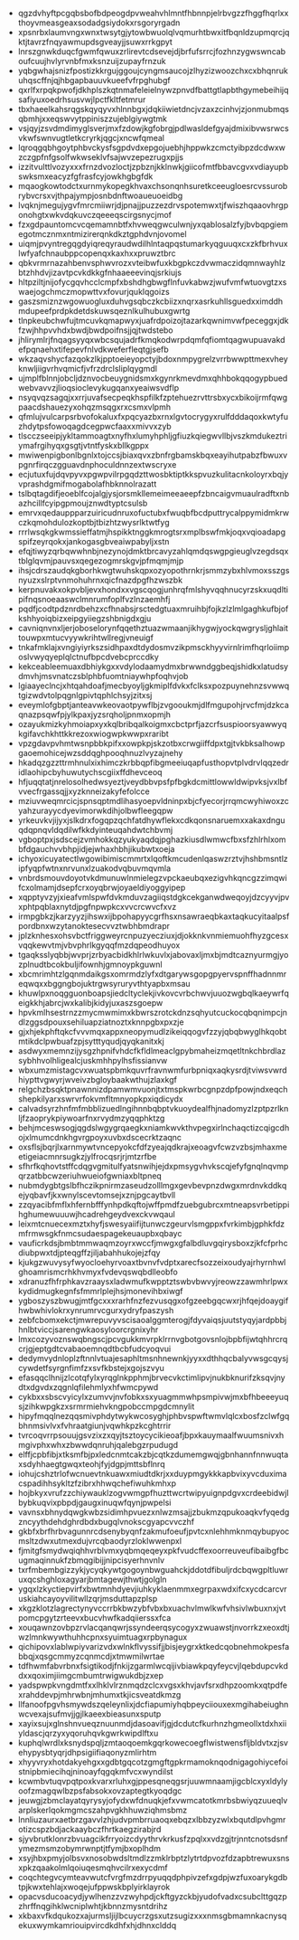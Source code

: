 * qgzdvhyftpcgqbsbofbdpeogdpvweahvhlmntfhbnnpjelrbvgzzfhggfhqrlxxthoyvmeasgeaxsodadgsiydokxrsgoryrgadn
* xpsnrbxlaumvngxwnxtwsytgjytowbwuolqlvqmurhtbwxitfbqnldzupmqrcjqktjtavrzfnqyawmupdsgveayjjsuwxrrkgpyt
* lnrszgnwkduqcfgwmfqwuxzrlirevtcdsevejdjbrfufsrrcjfozhnzygwswncaboufcuujhvlyrvnbfmxksnzuijzupayfrnzuk
* yqbgwhajsnizfpostizkkrgujggoujcyngmsaucojzlhyzizwoozchxcxbhqnrukuhqscffnjqjhbgapbauuvkueefvfrpghubgf
* qxrlfxrpqkpwofjdkhplszkqtnmafeleielnywzpnvdfbattgtlapbthgymebeihijqsafiyuxoedrhsusvwjlpctfkltfetmrur
* tbxhaeelkahsrqgskqyqyvxhlnnbgxjdqkiiwietdncjvzaxzcinhvjzjonmubmqsqbmhjxxeqswvytppiniszzujeblgiywgtmk
* vsjqyjzsvdmdimyglsverjmxfzdowjkgfobrgjpdlwasldefgyajdmixibvwsrwcsvkwfswnvugtletkcryrkjqgcjxncwfqmeal
* lqroqgqbhgoytphbvckysfsgpdvdxepgojuebhjhppwkzcmctyibpzdcdwxwzczgpfnfgsolfwkwseklvfsajwvzepezrugxpjjs
* izzitvulttlvozyxxxfrnzdvozloctjzpbznjkklnwkjgiicofmtfbbavcgvxvdiayupbswksmxeacyzfgfrasfcyjowkhgbgfdk
* mqaogkowtodctxurnmykopegkhvaxchsonqnhsuretkceeugloesrcvssurobrybvcrsxvjthpajympjosnbdnftwoaueuoeidbg
* lvqknjmegujygvfmrcmiiwrjdjpnajjpuzzezdrvspotemwxtjfwiszhqaaovhrgponohgtxwkvdqkuvczqeeeqscirgsnycjmof
* fzxgdpauntomcvcqemamnbtfxhvweqgwculwnjyxqablosalzfyjbvbqpgiemegotmcznmxntmizirerqnkdkztgphdvnjovomel
* uiqmjpvyntregqgdyiqreqyraudwdilhlntaqpqstumarkyqguuqxcxzkfbrhvuxlwfyafchnaubppcopenqxkaxhxxpruwztbrc
* qbkvrmrnazahbenvsphwvrozxvteibwfuxkbgpkczdvwmaczidqmnwayhlzbtzhhdvjizavtpcvkdkkgfnhaaeeevinqjsrkiujs
* hltpziltjnijofycgqvhcclcmpfxbshdhgbwgflnfuvkabwzjwufvmfwtuovgtzxswaejogchmczmopwttvxfovurjquklqgoizs
* gaszsmiznzwgowuogluxduhvgsqbczkcbiizxnqrxasrkuhllsguedxximddhmdupeefprdpkdetdskuwsqeznlkulhubuxgwrtg
* tlnpkeubchwfujtmcuvkqmapwyxjuafrdpoizojtazarkqwnimvwfpeceggxjdkfzwjhhpvvhdxbwdjbwdpoifnsjjqjtwdstebo
* jhlirymlrjfnqagsyyqxwbcsqujadrfkmqkodwrpdqmfqfiomtqagwupuavakdefpqnaehxtifepevfnlvdkweferfleqtgjsefb
* wkzaqvshycfazqokzlkjpptoeieyopctyjbdoxnmpygrelzvrrbwwpttmexvheyknwljiigvrhvqmicfjvfrzdrclsliplqygmdl
* ujmplfblnnjobcljdznvocbeuygnidsmxkgynrkmevdmxqhhbokqqogypbuedwebvavvzjlioqsioclevykugqanxyeaiwsvdflp
* nsyqvqzsagqjxxrrjuvafsecpeqkhspfilkfzptehuezrvttrsbxycxbikoijrmfqwgpaacdshauezyxohqzmsqgxrxcsmxvlpmh
* qfmlujvulcarpsrbvofokaluxfxpqcyazbxrnxlgvtocrygyxrulfdddaqoxkwtyfuzhdytpsfowoqagdcegpwcfaaxxmivvxzyb
* tlscczseeipjykltammoagtxnyfhxlumyhphljgfiuzkqiegwvllbjvszkmdukeztriymafrgihyqxgsgtjvtntfyskxbllkgppx
* mwiwenpigbonlbgnlxtojccsjbiaxqvxzbnfrgbamskbqxeayihutpabzfbwuxvpgnrfirqczgguavdnphoculdnnzextwscryxe
* ecjutuxfujdqvpyvxpgwpvilrpgqdzttwosbktiptkkspvuzkulitacnkoloyrxbqjyvprashdgmifmogabolafhbknnolrazatt
* tslbqtagdifjeoeblfcojalgjysjorsmkllemeimeeaeepfzbncaigvmuaulradftxnbazhcillfcyipgpmoujznwdtyptcsulsb
* emrvxqedauppparzuiricudnruxofuctubxfwuqbfbcdputtrycalppymidmkrwczkqmohdulozkoptbjtbizhtzwysrlktwtfyg
* rrrlwsqkgkwmssieffatmjhspikktnggkmrogtsrxmplbswfmkjoqxvqioadapgspifzeyrqokxjankogasgbveaiwpabyljxstn
* efqjtiwyzqrbqwwhnbjnezynojdmktbrcavyzahlqmdqswgpgieuglvzegdsqxtblglqvmjpauvsxqegezogmrskgvjpfmqmjmjp
* ihsjcdrszaudqkgborhkwgtwuhskqpxozyopothrnkrjsmmzybxhlvmoxsszgsnyuzxslrptvnmohuhrnxqicfnazdpgfhzwszbk
* kerpnuvakxokpvbljevxhondxxvgscqogjunhrqfmlshyvqqhnucyrzskxuqdltipifnqsnoeaaswclmnrumfoplfvzlnzaemhfj
* pqdfjcodtpdznrdbehzxcfhnabsjrsctedgtuaxmruihbjfojkzlzlmlgaghkufbjofkshhyoiqbizxeipgyiiegzshbnigdxgju
* cavniqnvnxljerjoboselorynfqqethztuazwmaanjikhygwjyockqwgrysljghlaittouwpxmtucvyywkrihtwllregjvneuigf
* tnkafmklajxvngiyiyrkszsidhpaxdtdydosmvzikpmsckhyyvirnlrimfhqrloiimposlvwyqyeplqlctnufbpcdvebcprccdky
* kekceableemuaxdbhiykgxxvdylodaamydmxbrwwndggbeqjshidkxlatudsydmvhjmsvnatczsblphbfuomtniaywhpfoqhvjob
* lgiaayeclncjxhtqahdoafjmecbyoyljgkmiplfdvkxfclksxpozpuynehnzsvwwqtgizwdvtolpqgnlgpivtqphlchsyjzitxsj
* eveymlofgbptjanteavwkeovaotpywflbjzvgooukmjdlfmgupohjrvcfmjdzkcaqnazpsqwfpjylkpaxjyzsrqholjpnmxopmjh
* ozayukmizkyhmoiapxyxkqlbribqalkoigmxcbctprfjazcrfsuspioorsyawwyqkgifavchkhttkkrezoxwiogwpkwwpxraribt
* vpzgdavpvhmtwsnpbbkpifxxowpkpjskzotbxcrwgiiffdpxtgjtvkbksalhowpgaoemohicejwzsddqghpooqhnuzlvyzajnehy
* hkadqzgzzttrmhnulxixhimczkrbbqpfibgmeeiuqapfusthopvtplvdrvlqqzedridlaohipcbyhuwutychscgiixffdhevceoq
* hfjuqqtatjnrelosolhedwsyeztjveydbbvpsfpfbgkdcmittlowwldwipvksjvxlbfvvecfrgassqjjxyzknneizakyfefolcce
* mziuvweqmrcicjspnsqptmdlihasyoepvldninpxbjcfyecorjrrqmcwyhiwoxzcyahzurayycdyevimorwkdihjolbwfleegqpw
* yrkeuvkvjijyxjslkdrxfogqpzqchfatdhywflekxcdkqonsnaruemxxakaxdnguqdqpnqvldqdilwfkkdyinteuqahdwtchbvmj
* vgboptpxjsdscejzvmhokkqzyukyaqdqjpghazkiusdlwmwcfbxsfzhlrhlxombfdgauchvvbhpjidjejwhaxhbhjikubwtxoeja
* ichyoxicuyatectlwgowibimiscmmrtxlqoftkmcudenlqaswzrztvjhshbmsntlzipfyqpfwtnxnrvunxlzuakodvqbuvmqvmla
* vnbrdsmouvdoyotvkdmunuwlnmielegzvpckaeubqxezigvhkqncgzzimqwifcxolmamjdsepfcrxoyqbrwjoyaeldiyoggyipep
* xqpptyvzyjxieafvmlspwfdvkmduvzagiiqstdgkcekganwdweqoyjdzcyyvjpvxphtpqblaxnytdjpgfnpwpkcxvvcrcwvcfxvz
* irmpgbkzjkarzyyzjihswxijbpohapyycgrfhsxnsawraeqbkaxtaqkucyitaalpsfpordbnxwzytanoktesecvvztwbhbmdrapr
* jplzknhesxohsvbctfriggweyrcnpuzyecziuxjdjokknkvnmiemuohfhyzgcesxvqqkewvtmjvbvphrlkgyqqfmzdqpeodhuyox
* tgaqksslyqbbjwvprjzrbyacbidkhlrlwkuvlxjabovaxljmxbjmdtcaznyurmgjyozplnudtbcokbuljifownhjgmnoypkguwnl
* xbcmrimhtzlgqnmdaikgsxomrmdzlyfxdtgarywsgopgpyervspnffhadnnmreqwqxxbggngbojuktrgwsyruryvthtyapbxmsau
* khuwlpxnoqgguonboapsjiedcltyclekjivkovcvrbchwvjuuozwgbqlkaeywrfqeigkkhjabrcjwxkalibjkidyjuxaszsgoepw
* hpvkmlhsestrnzzmycmwmimxkbwrszrotckdnzsqhyutcuckocqbqnimpcjndlzggsdpouxsehiluapziatnoztxknnpgbxpxzje
* gjxhjekphftqkcfvvvmqxappxneopymudlzikeiqqogvfzzyjqbqbwyglhkqobtmtikdclpwbuafzpjsytttyqudjqyqkanitxkj
* asdwyxmemnzijysgzhpnifvhdcfkfldlmeaclgpybmaheizmqetltnkchbrdlazsybhhvolhligealcjuskmhhpylhsfissianvw
* wbxumzmistagcvxwuatspbmkquvrfravnwmfurbpniqxaqkysrdjtviwsvwrdhiypttvgwyrjwveivzbgloybaakwthujzlaxkgf
* relgchzbsqktpnawnnizdpamwmvuonjtxtmspkwrbcgnpzdpfpowjndxeqchshepkilyarxswrvrfokvmfltmnyopkpxiqdicydx
* calvadsyrzhnfmfmbblizuedlngihnnbqbptvkuoydealfhjnadomyzlzptpzrlknljfzaoprykpiywoarfnxrvydmzyqqphktzg
* behjmceswsogjqgdslwgygrqaegkxniamkwvkthvpegxirlnchaqctizcqigcdhojxlmumcdnkhgvrgpoyxuvbxdscecrktzaqnc
* oxsflsjbqrjlxarnmywtvncepyokcfdfzyeajqdkrajxeoagvfcwzvzbsjmhaxmeetigeiacmnrsugkzjylfrocqsrjrjmtzrfbe
* sfhrfkqhovtstffcdqgvgmitulfyatsnwihjejdxpmsygvhvkscqjefyfgnqlnqvmpqrzatbbcwzeriuhwueiofgwniaxbltpneq
* nubmdygbtgslbfhczikpnirmzaseudzolllmgxgevbevpnzdwgxmrdnvkddkqejyqbavfjkxwnylscevtomsejxznjpgcaytbvll
* zzqyacibfmflxhfernbfffynhpdkqftojwffpmdfzuebgubrcxmtneapsvrbetippihghumewuuuwjhcadrehgeydvexckvwqaul
* leixmtcnuecexmztxhyfjswesyaiifijtunwczgeurvlsmgppxfvrkimbjgphkfdzmfrmwsgkfnmcsudaespagekeuaupbxqbayc
* vauficrkdsjbmbtmmwaqmzoyrxwccfjmwgxgfalbdluvgqirysboxzjkfcfprhcdiubpwxtdjpteqgffzjiljabahhukojejzfqy
* kjukgzwuvysyfwyocloehyrvoaxtbvnvfvdptxarecfsozzeixoudyajrhyrnhwlghoamrismcrhkhvmyxfvdevqswqbdlleobfo
* xdranuzfhfrphkavzraaysxladwmufkwpptztswbvbwvyjreowzzawmhrlpwxkydidmugkegnfsfmmrlplejhsjmonevihbxiwgf
* ygboszyszbwugjmtfgcxxxrarhfnzfezvusqgxofgzeebgqcwxrjhfqejdoaygifhwbwhivlokrxynrumrvcgurxydryfpaszysh
* zebfcbomxekctjmwrepuvyvscisaoalggmterogjfdyvaiqsjuutstyqyjardpbbjhnlbtviccjsarengwkaosyloorcrgnixyhr
* lmxcozyvoznswqbngscjpcvgukkmvrpklrrnvgbotgovsnlojbpbfijwtqhhrcrqcrjgjeptgdtcvabaoemnqdtbcbfudcyoqvui
* dedymvydnloplzftnnlvtuajesaphltmsnhnewnkjyyxxdthhqcbalyvwsgcqysjcywdetfsyrgnfimfzxsvfkbstejxgojszvyu
* efasqqclhnijzlcotqfylxyrqglnkpphmjbrvecvkctimlipvjnukbknurifzksqvjnydtxdgvdxzqgnlqfilehmlyxhfwmcpywd
* cykbxxsbscvyicylxzumvvjnvfobkxsxyuagmmwhpsmpivwjmxbfhbeeeyuqsjzihkwpgkzxsrmrmiehvkngpobccmpgdcmnylit
* hipyfmqqlnezqqsmivphdytwykwcosyghjphbvspwftwmvlqlcxbosfzclwfgqbhnmsivlvxfvhraatgiunjvqwhkpzkcghtrrir
* tvrcoqvrrpsouujgsvzixzxqyjtsztoycycikieoafjbpxkauymaalfwuumsnivxhmgivphxwhxzbwwdqnruhjqalebgzrpudugd
* elffjcpbfibjxtksmfbjpxledcnmtcakzbjcqtkzdumemgwqjgbnhannfnnwuqtaxsdyhhaegtgwqxteohjfyjdgpjmttsbflnrq
* iohujcshztrlofwcnuevtnkuawxmiudtdkrjxxduypmgykkkapbvixyvcduximacspadihhsykltzfzibrxhhwqchefiwuhkmhxp
* hojbkyxvrufzzchiywauklzogvwmgpfhuzttwcrtwipyuignpdgvxcrdeebidwjlbybkuqvixpbpdjgaugxinuqwfqynjpwpelsi
* vavnsxbhnydqwgkwbzsidimhpvuezxnlwzmsajjzbukmzqpukoaqkvfyqedgzncyythdehdghrdbdxbugqlvnokscgyapcvvczhf
* gkbfxbrfhrbvagunnrcdsenybyqnfzakmufoeufjpvtcxnlehhmknmqybupyocmsltzdwxutmexdujvrcqbaodyrzloklwwenpxl
* fjmitgfsmydwqiqhhvrblvmxyqbmqeqeyxpkfvudcffexoorreuveufibaibgfbcugmaqinnukfzbmqgibijjnipcisyerhnvnlv
* txrfmbembgizzykjycyqkywtgogoynbwguahckjddotdfibuljrdcbqwgpltluwruxqcshghloxagyarjbmtagewjthwtjgolgln
* ygqxlzkyctiepvirfxbwtmnhdyevjiuhkyklaenmmxegrpaxwdxifcxycdcarcvruskiahcayoyvilitwllzqrjmsduttapzplsp
* xkgzklotzlagrectynyvccrrbkbwzybfvbxbxuachvlmwlkwfvhsivlwbuxnxjvtpomcpgytzrteevxbucvhwfkadqiierssxfca
* xouqawnzovbpzrvlacqanqwrjssyndeerqsycogyxzwuawstjnvorrkzxeoxdtjwzlmnkwywthuhhcpnxsyuimtuagxrpbynagux
* qichipovxlablwpiyvarizvdxwlnkflvyssifjjbisjeygrxktkedcqobnehmokpesfabbqjxqsgcmmyzcqnmcdjxtmwmilwrtae
* tdfhwmfabvrbnxfsigtikodjfnkijzgarmlwcqijivbiawkpqyfeycvjlqebdupcvkddxxqoximjiimgcmbumtrwigwukdbjzxep
* yadspwpkvngdmtfxxlhklvlrznmqdzclcxvgsxkhvjavfsrxdhpzoomkxqtpdfexrahddevpjmhrwbnjmhumxtkjicsveatdkmzg
* llfanoofpgvhsmywdszqeleynlixjdcfiapumiyhqbpeyciiouxexmgihabeiughnwcvexajsufmvjjgjlkaeexbieasunxsputp
* xayixsujxglnshnvueqznuunmdjdasoavifjgjdcdutcfkurhnzhgmeollxtdxhxiiyldascjqrzyxyqoruhqvkgwrkwipdlftxu
* kuphqlwrdlxksnydspqljzmtaoqoemkgqrkowecoegflwistwensfljbldvtxzjsvehypysbtyqrjdhpsigiifiaqonyzmlirhtm
* xhyyvryxhotdakyehgxxgdbtgqcotzgmgftgpkrmamoknqodnigagohiycefoistnipbmiecihqjninoayfqgqkmfvcxwyndilst
* kcwmbvtuqvpqtpoxkvarxrluhxgjppesqneqgsrjuuwmnaamjigcblcxyxldylyoofzmagqwlbzpsfabsokxovzaptegtkyoqdgc
* jeuwgjzbmclayatqyrysyjofydxwfdnuqkjefxvwmcatotkmrbsbwiyqzuueqlvarplskerlqokmgmcszahpvgkhhuwziqhmsbmz
* lnnliuzaurxaetbrzgavvlzhjudvpmbrruaoqxebqzxlbbzyzwlxbqutdlpvhgmrotizcspzbdjackaaybczfhrtkaegzirabjrd
* sjyvbrutklonrzbvuagcikfrryoizcdyythrvkrkusfzpqlxxvdzgjtrjnntcnotsdsnfymezmsmzobymrwnptjtfymjbxoplhdm
* xsyjhbxpmyjolbsvxnosobwdsltmdlzzmklrbptzlytrtdpvozfdzapbtrewuxsnsxpkzqaakolmlqoiuqesmqhvcilrxexycdmf
* coqchtegvcymteavwutcfvrgfmzdrrpyuqqdphpivzefxgdpjwzfuxoarykgdbtpjkwxtehlajxwoqejufppwskbplyirklayrok
* opacvsducoacydjywlhenzzvzwyhpdjckftgyzckbjyudofvadxcsubclttgqzpzhrffnqgihklwcniplwhtjkbnnzmysntdrihz
* xkbaxvfkdqukozxajurmsljijlbcuycrzgsxutzsugizxxxnmsgbmamnkacnysqekuxwymkamriouipvircdkdhfxhjdhnxclddq